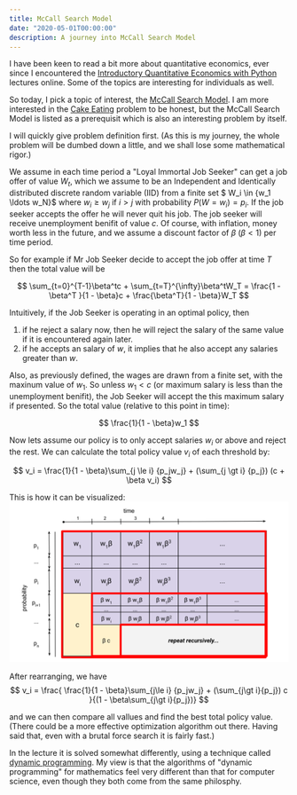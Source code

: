 ```yaml
---
title: McCall Search Model
date: "2020-05-01T00:00:00"
description: A journey into McCall Search Model
---
```


I have been keen to read a bit more about quantitative economics,
ever since I encountered the
[Introductory Quantitative Economics with Python](https://python-intro.quantecon.org/) lectures online.
Some of the topics are interesting for individuals as well.

So today, I pick a topic of interest, the [McCall Search Model](https://python-intro.quantecon.org/mccall_model.html).
I am more interested in the [Cake Eating](https://python-intro.quantecon.org/cake_eating_problem.html) problem to be honest,
but the McCall Search Model is listed as a prerequisit which is also an interesting problem by itself.


I will quickly give problem definition first.  (As this is my journey, the whole problem will be dumbed down a little, and we shall lose some mathematical rigor.)

We assume in each time period a "Loyal Immortal Job Seeker" can get a job offer of value $W_t$, which we assume to be an Independent and Identically distributed discrete random variable (IID) from a finite set $ W_i \in \{w_1 \ldots w_N\}$ where $w_i \ge w_j$ if $i > j$ with probability $P(W=w_i) = p_i$.  If the job seeker accepts the offer he will never quit his job.  The job seeker will receive unemployment benifit of value $c$.  Of course, with inflation, money worth less in the future, and we assume a discount factor of $\beta$ ($\beta < 1$) per time period.

So for example if Mr Job Seeker decide to accept the job offer at time $T$ then the total value will be

$$
    \sum_{t=0}^{T-1}\beta^tc + \sum_{t=T}^{\infty}\beta^tW_T =
         \frac{1 - \beta^T }{1 - \beta}c + \frac{\beta^T}{1 - \beta}W_T
$$

Intuitively, if the Job Seeker is operating in an optimal policy, then

1.  if he reject a salary now, then he will reject the salary of the same value if it is encountered again later.
2.  if he accepts an salary of $w$, it implies that he also accept any salaries greater than $w$.

Also, as previously defined, the wages are drawn from a finite set, with the maxinum value of $w_1$.   So unless $w_1 < c$ (or maximum salary is less than the unemployment benifit), the Job Seeker will accept the this maximum salary if presented.   So the total value (relative to this point in time):

$$
\frac{1}{1 - \beta}w_1
$$

Now lets assume our policy is to only accept salaries $w_i$ or above and reject the rest.  We can calculate the total policy value $v_i$ of each threshold by:

$$
v_i =  \frac{1}{1 - \beta}\sum_{j \le i} {p_jw_j} + (\sum_{j \gt i} {p_j}) (c + \beta v_i)
$$

This is how it can be visualized:
![Problem Visualization](mccall_visualization.svg)


After rearranging, we have
$$
 v_i
=  \frac{
    \frac{1}{1 - \beta}\sum_{j\le i} {p_jw_j} + (\sum_{j\gt i}{p_j}) c
}{(1 - \beta\sum_{j\gt i}{p_j})}
$$


and we can then compare all vallues and find the best total policy value.  (There could be a more effective optimization algorithm out there.  Having said that, even with a brutal force search it is fairly fast.)


In the lecture it is solved somewhat differently, using a technique called [dynamic programming](https://en.wikipedia.org/wiki/Dynamic_programming).
My view is that the algorithms of "dynamic programming" for mathematics feel very different than that for computer science, even though they both come from the same philosphy.